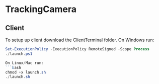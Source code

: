 # TrackingCamera
## Client 
To setup up client download the ClientTerminal folder.
On Windows run:
```ps1
Set-ExecutionPolicy -ExecutionPolicy RemoteSigned -Scope Process
./launch.ps1

On Linux/Mac run:
```bash
chmod +x launch.sh
./launch.sh

